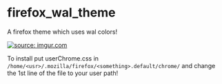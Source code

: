 # firefox_wal_theme
A firefox theme which uses wal colors!

<a href="https://i.imgur.com/VAKy4ZU.png"><img src="https://i.imgur.com/VAKy4ZU.png" title="source: imgur.com" /></a>

To install put userChrome.css in `/home/<usr>/.mozilla/firefox/<something>.default/chrome/` and change the 1st line of the file to your user path!
